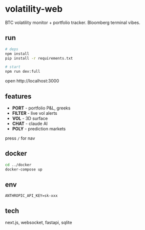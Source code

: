 # volatility-web

BTC volatility monitor + portfolio tracker. Bloomberg terminal vibes.

## run

```bash
# deps
npm install
pip install -r requirements.txt

# start
npm run dev:full
```

open http://localhost:3000

## features

- **PORT** - portfolio P&L, greeks
- **FILTER** - live vol alerts  
- **VOL** - 3D surface
- **CHAT** - claude AI
- **POLY** - prediction markets

press `/` for nav

## docker

```bash
cd ../docker
docker-compose up
```

## env

```
ANTHROPIC_API_KEY=sk-xxx
```

## tech

next.js, websocket, fastapi, sqlite